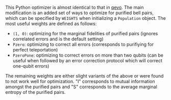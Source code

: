 This Python optimizer is almost identical to that in [qevo](https://github.com/Krastanov/qevo). The main modification is an added set of ways to optimize for purified bell pairs, which can be specified by ```WEIGHTS``` when initializing a ```Population``` object. The most useful weights are defined as follows:
- ```(1, 0)```: optimizing for the marginal fidelities of purified pairs (ignores correlated errors and is the default setting)
- ```Pzero```: optimizing to correct all errors (corresponds to purifiying for perfect teleportation)
- ```PzeroPone```: optimizing to correct errors on more than two qubits (can be useful when followed by an error correction protocol which will correct one-qubit errors)

The remaining weights are either slight variants of the above or were found to not work well for optimization. "I" corresponds to mutual information amongst the purified pairs and "S" corresponds to the average marginal entropy of the purified pairs.

